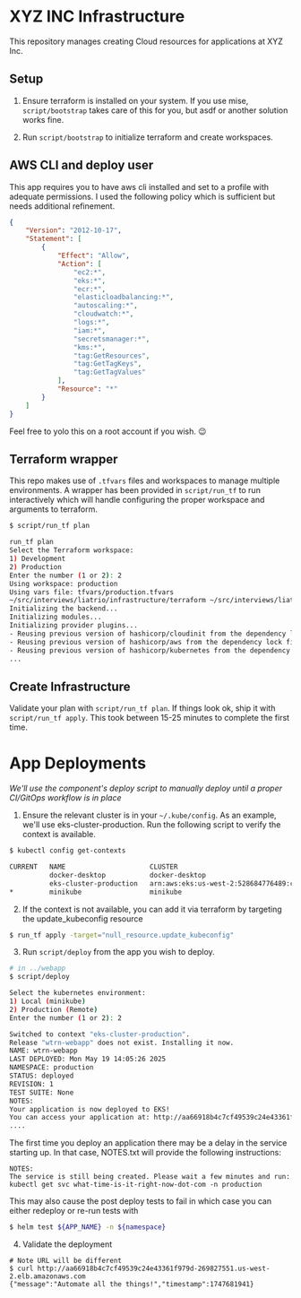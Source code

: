# XYZ INC Infrastructure

This repository manages creating Cloud resources for applications at XYZ Inc.

## Setup

1. Ensure terraform is installed on your system. If you use mise, `script/bootstrap` takes care of this for you, but asdf or another solution works fine.

2. Run `script/bootstrap` to initialize terraform and create workspaces.

## AWS CLI and deploy user

This app requires you to have aws cli installed and set to a profile with adequate permissions. I used the following policy which is sufficient but needs additional refinement.

```json
{
    "Version": "2012-10-17",
    "Statement": [
        {
            "Effect": "Allow",
            "Action": [
                "ec2:*",
                "eks:*",
                "ecr:*",
                "elasticloadbalancing:*",
                "autoscaling:*",
                "cloudwatch:*",
                "logs:*",
                "iam:*",
                "secretsmanager:*",
                "kms:*",
                "tag:GetResources",
                "tag:GetTagKeys",
                "tag:GetTagValues"
            ],
            "Resource": "*"
        }
    ]
}
```

Feel free to yolo this on a root account if you wish. 😉

## Terraform wrapper

This repo makes use of `.tfvars` files and workspaces to manage multiple environments. A wrapper has been provided in `script/run_tf` to run interactively which will handle configuring the proper workspace and arguments to terraform.

```bash
$ script/run_tf plan

run_tf plan                                                                                                                                                                                    13:48:01
Select the Terraform workspace:
1) Development
2) Production
Enter the number (1 or 2): 2
Using workspace: production
Using vars file: tfvars/production.tfvars
~/src/interviews/liatrio/infrastructure/terraform ~/src/interviews/liatrio/infrastructure
Initializing the backend...
Initializing modules...
Initializing provider plugins...
- Reusing previous version of hashicorp/cloudinit from the dependency lock file
- Reusing previous version of hashicorp/aws from the dependency lock file
- Reusing previous version of hashicorp/kubernetes from the dependency lock file
...

```

## Create Infrastructure

Validate your plan with `script/run_tf plan`. If things look ok, ship it with `script/run_tf apply`. This took between 15-25 minutes to complete the first time.


# App Deployments

_We'll use the component's deploy script to manually deploy until a proper CI/GitOps workflow is in place_

1. Ensure the relevant cluster is in your `~/.kube/config`. As an example, we'll use eks-cluster-production. Run the following script to verify the context is available.

```bash
$ kubectl config get-contexts

CURRENT   NAME                     CLUSTER                                                             AUTHINFO                                                            NAMESPACE
          docker-desktop           docker-desktop                                                      docker-desktop
          eks-cluster-production   arn:aws:eks:us-west-2:528684776489:cluster/eks-cluster-production   arn:aws:eks:us-west-2:528684776489:cluster/eks-cluster-production
*         minikube                 minikube                                                            minikube                                                            default
```

2. If the context is not available, you can add it via terraform by targeting the update_kubeconfig resource

```bash
$ run_tf apply -target="null_resource.update_kubeconfig"
```

3. Run `script/deploy` from the app you wish to deploy.

```bash
# in ../webapp
$ script/deploy

Select the kubernetes environment:
1) Local (minikube)
2) Production (Remote)
Enter the number (1 or 2): 2

Switched to context "eks-cluster-production".
Release "wtrn-webapp" does not exist. Installing it now.
NAME: wtrn-webapp
LAST DEPLOYED: Mon May 19 14:05:26 2025
NAMESPACE: production
STATUS: deployed
REVISION: 1
TEST SUITE: None
NOTES:
Your application is now deployed to EKS!
You can access your application at: http://aa66918b4c7cf49539c24e43361f979d-269827551.us-west-2.elb.amazonaws.com
....

```

The first time you deploy an application there may be a delay in the service starting up. In that case, NOTES.txt will provide the following instructions:

```
NOTES:
The service is still being created. Please wait a few minutes and run:
kubectl get svc what-time-is-it-right-now-dot-com -n production
```

This may also cause the post deploy tests to fail in which case you can either redeploy or re-run tests with

```bash
$ helm test ${APP_NAME} -n ${namespace}
```

4. Validate the deployment

```
# Note URL will be different
$ curl http://aa66918b4c7cf49539c24e43361f979d-269827551.us-west-2.elb.amazonaws.com
{"message":"Automate all the things!","timestamp":1747681941}
```
